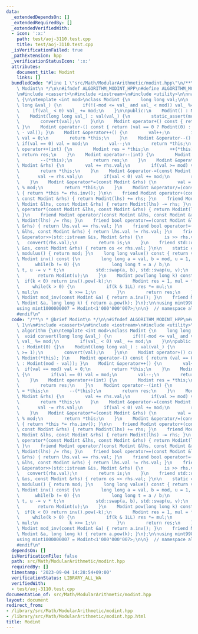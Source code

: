 ```yaml
---
data:
  _extendedDependsOn: []
  _extendedRequiredBy: []
  _extendedVerifiedWith:
  - icon: ':x:'
    path: test/aoj-3110.test.cpp
    title: test/aoj-3110.test.cpp
  _isVerificationFailed: true
  _pathExtension: hpp
  _verificationStatusIcon: ':x:'
  attributes:
    document_title: Modint
    links: []
  bundledCode: "#line 1 \"src/Math/ModularArithmetic/modint.hpp\"\n/**\n * @brief\
    \ Modint\n */\n\n#ifndef ALGORITHM_MODINT_HPP\n#define ALGORITHM_MODINT_HPP 1\n\
    \n#include <cassert>\n#include <iostream>\n#include <utility>\n\nnamespace algorithm\
    \ {\n\ntemplate <int mod>\nclass Modint {\n    long long val;\n\n    void convert(long\
    \ long &val_) {\n        if(!(-mod <= val_ and val_ < mod)) val_ %= mod;\n   \
    \     if(val_ < 0) val_ += mod;\n    }\n\npublic:\n    Modint() : Modint(0) {}\n\
    \    Modint(long long val_) : val(val_) {\n        static_assert(mod >= 1);\n\
    \        convert(val);\n    }\n\n    Modint operator+() const { return Modint(*this);\
    \ }\n    Modint operator-() const { return (val == 0 ? Modint(0) : Modint(mod\
    \ - val)); }\n    Modint &operator++() {\n        val++;\n        if(val == mod)\
    \ val = 0;\n        return *this;\n    }\n    Modint &operator--() {\n       \
    \ if(val == 0) val = mod;\n        val--;\n        return *this;\n    }\n    Modint\
    \ operator++(int) {\n        Modint res = *this;\n        ++(*this);\n       \
    \ return res;\n    }\n    Modint operator--(int) {\n        Modint res = *this;\n\
    \        --(*this);\n        return res;\n    }\n    Modint &operator+=(const\
    \ Modint &rhs) {\n        val += rhs.val;\n        if(val >= mod) val -= mod;\n\
    \        return *this;\n    }\n    Modint &operator-=(const Modint &rhs) {\n \
    \       val -= rhs.val;\n        if(val < 0) val += mod;\n        return *this;\n\
    \    }\n    Modint &operator*=(const Modint &rhs) {\n        val = val * rhs.val\
    \ % mod;\n        return *this;\n    }\n    Modint &operator/=(const Modint &rhs)\
    \ { return *this *= rhs.inv(); }\n\n    friend Modint operator+(const Modint &lhs,\
    \ const Modint &rhs) { return Modint(lhs) += rhs; }\n    friend Modint operator-(const\
    \ Modint &lhs, const Modint &rhs) { return Modint(lhs) -= rhs; }\n    friend Modint\
    \ operator*(const Modint &lhs, const Modint &rhs) { return Modint(lhs) *= rhs;\
    \ }\n    friend Modint operator/(const Modint &lhs, const Modint &rhs) { return\
    \ Modint(lhs) /= rhs; }\n    friend bool operator==(const Modint &lhs, const Modint\
    \ &rhs) { return lhs.val == rhs.val; }\n    friend bool operator!=(const Modint\
    \ &lhs, const Modint &rhs) { return lhs.val != rhs.val; }\n    friend std::istream\
    \ &operator>>(std::istream &is, Modint &rhs) {\n        is >> rhs.val;\n     \
    \   convert(rhs.val);\n        return is;\n    }\n    friend std::ostream &operator<<(std::ostream\
    \ &os, const Modint &rhs) { return os << rhs.val; }\n\n    static constexpr int\
    \ modulus() { return mod; }\n    long long value() const { return val; }\n   \
    \ Modint inv() const {\n        long long a = val, b = mod, u = 1, v = 0;\n  \
    \      while(b != 0) {\n            long long t = a / b;\n            a -= b *\
    \ t, u -= v * t;\n            std::swap(a, b), std::swap(u, v);\n        }\n \
    \       return Modint(u);\n    }\n    Modint pow(long long k) const {\n      \
    \  if(k < 0) return inv().pow(-k);\n        Modint res = 1, mul = *this;\n   \
    \     while(k > 0) {\n            if(k & 1LL) res *= mul;\n            mul *=\
    \ mul;\n            k >>= 1;\n        }\n        return res;\n    }\n\n    friend\
    \ Modint mod_inv(const Modint &a) { return a.inv(); }\n    friend Modint mod_pow(const\
    \ Modint &a, long long k) { return a.pow(k); }\n};\n\nusing mint998244353 = Modint<998'244'353>;\n\
    using mint1000000007 = Modint<1'000'000'007>;\n\n}  // namespace algorithm\n\n\
    #endif\n"
  code: "/**\n * @brief Modint\n */\n\n#ifndef ALGORITHM_MODINT_HPP\n#define ALGORITHM_MODINT_HPP\
    \ 1\n\n#include <cassert>\n#include <iostream>\n#include <utility>\n\nnamespace\
    \ algorithm {\n\ntemplate <int mod>\nclass Modint {\n    long long val;\n\n  \
    \  void convert(long long &val_) {\n        if(!(-mod <= val_ and val_ < mod))\
    \ val_ %= mod;\n        if(val_ < 0) val_ += mod;\n    }\n\npublic:\n    Modint()\
    \ : Modint(0) {}\n    Modint(long long val_) : val(val_) {\n        static_assert(mod\
    \ >= 1);\n        convert(val);\n    }\n\n    Modint operator+() const { return\
    \ Modint(*this); }\n    Modint operator-() const { return (val == 0 ? Modint(0)\
    \ : Modint(mod - val)); }\n    Modint &operator++() {\n        val++;\n      \
    \  if(val == mod) val = 0;\n        return *this;\n    }\n    Modint &operator--()\
    \ {\n        if(val == 0) val = mod;\n        val--;\n        return *this;\n\
    \    }\n    Modint operator++(int) {\n        Modint res = *this;\n        ++(*this);\n\
    \        return res;\n    }\n    Modint operator--(int) {\n        Modint res\
    \ = *this;\n        --(*this);\n        return res;\n    }\n    Modint &operator+=(const\
    \ Modint &rhs) {\n        val += rhs.val;\n        if(val >= mod) val -= mod;\n\
    \        return *this;\n    }\n    Modint &operator-=(const Modint &rhs) {\n \
    \       val -= rhs.val;\n        if(val < 0) val += mod;\n        return *this;\n\
    \    }\n    Modint &operator*=(const Modint &rhs) {\n        val = val * rhs.val\
    \ % mod;\n        return *this;\n    }\n    Modint &operator/=(const Modint &rhs)\
    \ { return *this *= rhs.inv(); }\n\n    friend Modint operator+(const Modint &lhs,\
    \ const Modint &rhs) { return Modint(lhs) += rhs; }\n    friend Modint operator-(const\
    \ Modint &lhs, const Modint &rhs) { return Modint(lhs) -= rhs; }\n    friend Modint\
    \ operator*(const Modint &lhs, const Modint &rhs) { return Modint(lhs) *= rhs;\
    \ }\n    friend Modint operator/(const Modint &lhs, const Modint &rhs) { return\
    \ Modint(lhs) /= rhs; }\n    friend bool operator==(const Modint &lhs, const Modint\
    \ &rhs) { return lhs.val == rhs.val; }\n    friend bool operator!=(const Modint\
    \ &lhs, const Modint &rhs) { return lhs.val != rhs.val; }\n    friend std::istream\
    \ &operator>>(std::istream &is, Modint &rhs) {\n        is >> rhs.val;\n     \
    \   convert(rhs.val);\n        return is;\n    }\n    friend std::ostream &operator<<(std::ostream\
    \ &os, const Modint &rhs) { return os << rhs.val; }\n\n    static constexpr int\
    \ modulus() { return mod; }\n    long long value() const { return val; }\n   \
    \ Modint inv() const {\n        long long a = val, b = mod, u = 1, v = 0;\n  \
    \      while(b != 0) {\n            long long t = a / b;\n            a -= b *\
    \ t, u -= v * t;\n            std::swap(a, b), std::swap(u, v);\n        }\n \
    \       return Modint(u);\n    }\n    Modint pow(long long k) const {\n      \
    \  if(k < 0) return inv().pow(-k);\n        Modint res = 1, mul = *this;\n   \
    \     while(k > 0) {\n            if(k & 1LL) res *= mul;\n            mul *=\
    \ mul;\n            k >>= 1;\n        }\n        return res;\n    }\n\n    friend\
    \ Modint mod_inv(const Modint &a) { return a.inv(); }\n    friend Modint mod_pow(const\
    \ Modint &a, long long k) { return a.pow(k); }\n};\n\nusing mint998244353 = Modint<998'244'353>;\n\
    using mint1000000007 = Modint<1'000'000'007>;\n\n}  // namespace algorithm\n\n\
    #endif\n"
  dependsOn: []
  isVerificationFile: false
  path: src/Math/ModularArithmetic/modint.hpp
  requiredBy: []
  timestamp: '2023-09-04 14:28:54+09:00'
  verificationStatus: LIBRARY_ALL_WA
  verifiedWith:
  - test/aoj-3110.test.cpp
documentation_of: src/Math/ModularArithmetic/modint.hpp
layout: document
redirect_from:
- /library/src/Math/ModularArithmetic/modint.hpp
- /library/src/Math/ModularArithmetic/modint.hpp.html
title: Modint
---
```

